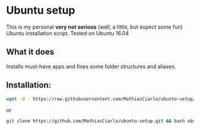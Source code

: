 # Ubuntu setup
This is my personal **very not serious** (well, a little, but expect some fun) Ubuntu installation script.
Tested on Ubuntu 16.04

## What it does
Installs must-have apps and fixes some folder structures and aliases.

## Installation:
```bash
wget -O - https://raw.githubusercontent.com/MathiasCiarlo/ubuntu-setup/master/setup.sh | bash
```
or
```bash
git clone https://github.com/MathiasCiarlo/ubuntu-setup.git && bash ubuntu-setup/setup.sh
```
